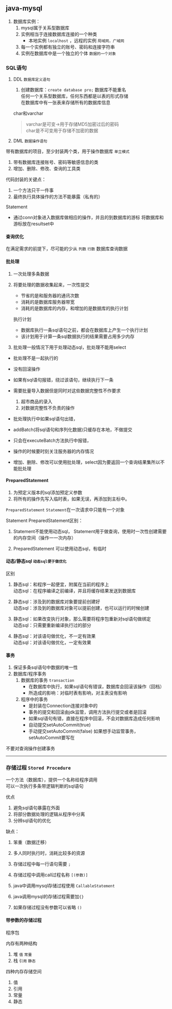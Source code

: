 ## java-mysql

1. 数据库实例：
   1. mysql属于关系型数据库
   2. 实例相当于连接数据库连接的一个种类
      * 本地实例 `localhost` ，远程的实例 `局域网，广域网`
   3. 每一个实例都有独立的账号、密码和连接字符串
   4. 实例在数据库中是一个独立的个体 `数据的一个对象`
   
   
### SQL语句
1. DDL `数据库定义语句`
   1. 创建数据库：`create database pro;` 数据库不能重名<br>
   任何一个关系型数据库，任何东西都是以表的形式存储<br>
   在数据库中有一张表来存储所有的数据库信息<br>
   
   char和varchar
   > varchar是可变→用于存储MD5加密过后的密码<br>
   char是不可变用于存储不加密的数据
   

2. DML `数据操作语句`


带有数据库的项目，至少封装两个类，用于操作数据库 `单立模式`
1. 带有数据库连接账号、密码等敏感信息的类
2. 增加、删除、修改、查询的工具类

代码封装的关键点：
1. 一个方法只干一件事
2. 最终执行具体操作的方法不能暴露（私有的）

Statement
* 通过conn对象进入数据库做相应的操作，并且的到数据库的游标
将数据库和游标放在resultset中

#### 查询优化
在满足需求的前提下，尽可能的少从 `列数` `行数` 数据库查询数据

#### 批处理
1. 一次处理多条数据
2. 将要处理的数据收集起来，一次性提交
   * 节省的是和服务器的通讯次数
   * 消耗的是数据库服务器带宽
   * 消耗的是数据库的内存，和增加的是数据库的执行计划
   
   执行计划
   * 数据库执行一条sql语句之前，都会在数据库上产生一个执行计划
   * 该计划用于计算一条sql数据执行的结果需要占用多少内存
3. 批处理一般情况下用于处理动态sql，批处理不能用select

* 批处理不是一起执行的
* 没有回滚操作
* 如果有sql语句报错，绕过该语句，继续执行下一条
* 需要批量导入数据但是同时对这些数据完整性不作要求
   1. 超市商品的录入
   2. 对数据完整性不负责的操作
   
* 批处理执行中如果sql语句出错，
* addBatch(将sql语句和序列化数据)只缓存在本地，不做提交
* 只会在executeBatch方法执行中报错，
* 操作的时候要时刻关注服务器的内存情况
* 增加、删除、修改可以使用批处理，select因为要返回一个查询结果集所以不能批处理

#### PreparedStatement
1. 为预定义版本的sql添加预定义参数
2. 将所有的操作先写入临时表，如果无误，再添加到主标中。

`PreparedStatement` `Statement`在一次请求中只能有一个对象

Statement PreparedStatement区别：
1. Statement不能使用动态sql，
   Statement用于做查询，使用时一次性创建需要的内存空间（操作一一次内存）
   
2. PreparedStatement 可以使用动态sql，有临时

#### 动态/静态sql `动态sql便于做优化`
区别
1. 静态sql：和程序一起便宜，附属在当前的程序上<br>
动态sql：在程序编译之前编译，并且将缓存结果发送到数据库

2. 静态sql：涉及到的数据库对象要提前创建好<br>
动态sql：涉及到的数据库对象可以提前创建，也可以运行的时候创建

3. 静态sql：如果改变执行对象，那么需要将程序包重新对sql语句做绑定<br>
动态sql：只需要重新编译执行过的部分 

4. 静态sql：对该语句做优化，不一定有效果<br>
动态sql：对该语句做优化，一定有效果


#### 事务
1. 保证多条sql语句中数据的唯一性
2. 数据库/程序事务
   1. 数据库的事务 `transaction`
      * 在数据库中执行，如果sql语句有错误，数据库会回滚该操作（回档）
      * 所造成的影响：对临时表有影响，对主表没有影响
   2. 程序中的事务
      * 是封装在Connection连接对象中的
      * 事务的提交和回滚由jdk监管，调用方法执行提交或者是回滚
      * 如果sql语句有错，直接在程序中回滚，不会对数据库造成任何影响
      * 自动提交setAutoCommit(true)
      * 手动提交setAutoCommit(false)
      如果想手动监管事务，setAutoCommit要写在
      
不要对查询操作创建事务

---

### 存储过程 `Stored Procedure`
一个方法（数据库），提供一个名称给程序调用<br>
可以一次执行多条带逻辑判断的sql语句

优点
1. 避免sql语句暴露在外面
2. 将部分数据处理的逻辑从程序中分离
3. 分辨sql语句的优化

缺点：
1. 笨重（数据迁移）
2. 多人同时执行时，消耗比较多的资源

1. 存储过程中每一行语句需要 `;`
2. 存储过程中调用call过程名称 `[(参数)]`
3. java中调用mysql存储过程使用 `CallableStatement`
4. java调用mysql的存储过程需要加`{}`
5. 如果存储过程没有参数可以省略 `()`

#### 带参数的存储过程


程序包 

内存有两种结构
1. 堆 `值` `常量`
2. 栈 `引用` `静态`

四种内存存储空间
1. 值 
2. 引用
3. 常量
4. 静态